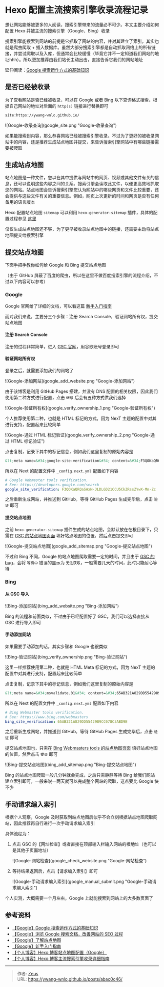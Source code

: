 # Hexo 配置主流搜索引擎收录流程记录


想让网站能够被更多的人阅读，搜索引擎带来的流量必不可少。本文主要介绍如何配置 Hexo 并被主流的搜索引擎（Google、Bing）收录

搜索引擎能搜索到网站的前提是它抓取了网站的内容，并对其建立了索引，其实也就是爬虫爬取 &#43; 插入数据库。虽然大部分搜索引擎都是自动抓取网络上的所有链接，并尝试爬取以及入库，但通常会比较缓慢（毕竟它并不一定知道我们网站的地址hhh）。所以更加推荐由我们站长主动出击，直接告诉它我们的网站地址

延伸阅读：[Google 搜索运作方式的基础知识](https://developers.google.com/search/docs/basics/how-search-works?hl=zh-CN)

## 是否已经被收录

为了查看网站是否已经被收录，可以在 Google 或者 Bing 以下查询格式搜索，根据自己网站的地址对后面的 `http(s)` 链接进行替换即可

```txt
site:https://ywang-wnlo.github.io/
```

![Google-收录查询](google_site.png &#34;Google-收录查询&#34;)

如果能搜索到内容，那么恭喜网站已经被搜索引擎收录。不过为了更好的被收录网站中的内容，还是推荐生成站点地图并提交，来告诉搜索引擎网站中有哪些链接需要被爬取

## 生成站点地图

站点地图是一种文件，您以在其中提供与网站中的网页、视频或其他文件有关的信息，还可以说明这些内容之间的关系。搜索引擎会读取此文件，以便更高效地抓取您的网站。站点地图会告诉搜索引擎您认为网站中的哪些网页和文件比较重要，还会提供与这些文件有关的重要信息。例如，网页上次更新的时间和网页是否有任何备用的语言版本

Hexo 配置站点地图 `sitemap` 可以利用 `hexo-generator-sitemap` 插件，具体的配置过程参见 [这里](/posts/4143201a/#hexo-generator-sitemap)

仅仅生成站点地图还不够，为了更早被收录站点地图中的链接，还需要主动将站点地图提交给搜索引擎

## 提交站点地图

下面手把手教你如何给 Google 和 Bing 提交站点地图

（由于 GitHub 屏蔽了百度的爬虫，所以在这里不做百度搜索引擎的流程介绍，不过以下内容可以参考）

### Google

Google 官网给了详细的文档，可以看这篇 [新手入门指南](https://developers.google.com/search/docs/beginner/get-started?hl=zh-CN)

而对我们来说，主要分三个步骤：注册 Search Console，验证网站所有权，提交站点地图

#### 注册 Search Console

注册的过程非常简单，进入 [GSC 官网](https://search.google.com/search-console)，用谷歌账号登录即可

#### 验证网站所有权

登录之后，就需要添加我们的网站了

![Google-添加网站](google_add_website.png &#34;Google-添加网站&#34;)

由于该博客是利用 GitHub Pages 搭建，并没有 DNS 配置的相关权限，因此我们使用第二种方式进行配置，点击 `继续` 后会有五种方式供我们选择

![Google-验证所有权](google_verify_ownership_1.png &#34;Google-验证所有权&#34;)

个人推荐使用第二种，也就是 HTML 标记的方式，因为 NexT 主题的配置中对其进行支持，配置起来比较简单

![Google-通过 HTML 标记验证](google_verify_ownership_2.png &#34;Google-通过 HTML 标记验证&#34;)

点击复制，记录下其中的标记信息，例如我们这里复制的原始内容是

```html
&lt;meta name=&#34;google-site-verification&#34; content=&#34;F3QOKaQRQaSAxN-JLDLGD21CCU5CkZRssZYwX-Mn-Zc&#34; /&gt;
```

所以在 Next 的配置文件中 `_config.next.yml` 配置如下内容

```yml
# Google Webmaster tools verification.
# See: https://developers.google.com/search
google_site_verification: F3QOKaQRQaSAxN-JLDLGD21CCU5CkZRssZYwX-Mn-Zc
```

之后重新生成网站，并推送到 GitHub，等待 GitHub Pages 生成完毕后，点击 `验证` 即可

#### 提交站点地图

之前 `hexo-generator-sitemap` 插件生成的站点地图，会默认放在在根目录下，只需在 [GSC 的站点地图页面](https://search.google.com/search-console/sitemaps) 填好站点地图的位置，然后点击提交即可

![Google-提交站点地图](google_add_sitemap.png &#34;Google-提交站点地图&#34;)

不过和 Bing 不同，Google 的站点地图爬取需要一定的时间，并且由于 [GSC 的 bug](https://support.google.com/webmasters/thread/3105916/sitemap-could-not-be-read-in-new-gsc)，会将 `等待中` 错误的显示为 `无法获取`，一般需要几天的时间，此时只能耐心等待

### Bing

#### 从 GSC 导入

![Bing-添加网站](bing_add_website.png &#34;Bing-添加网站&#34;)

Bing 的流程和前面类似，不过由于已经配置好了 GSC，我们可以选择直接从 GSC 进行导入即可

#### 手动添加网站

如果需要手动添加的话，其实步骤和 Google 也很类似

![Bing-验证网站](bing_verify_ownership.png &#34;Bing-验证网站&#34;)

这里一样推荐使用第二种，也就是 HTML Meta 标记的方式，因为 NexT 主题的配置中对其进行支持，配置起来比较简单

点击复制，记录下其中的标记信息，例如我们这里复制的原始内容是

```html
&lt;meta name=&#34;msvalidate.01&#34; content=&#34;65AB321A829DD5542989CC078C3ABD9E&#34; /&gt;
```

所以在 Next 的配置文件中 `_config.next.yml` 配置如下内容

```yml
# Bing Webmaster tools verification.
# See: https://www.bing.com/webmasters
bing_site_verification: 65AB321A829DD5542989CC078C3ABD9E
```

之后重新生成网站，并推送到 GitHub，等待 GitHub Pages 生成完毕后，点击 `验证` 即可

提交站点地图也，只需在 [Bing Webmasters tools 的站点地图页面](https://www.bing.com/webmasters/sitemaps) 填好站点地图的位置，然后点击 `提交` 即可

![Bing-提交站点地图](bing_add_sitemap.png &#34;Bing-提交站点地图&#34;)

Bing 的站点地图爬取一般几分钟就会完成，之后只需静静等待 Bing 给我们网站建立索引即可，一般来说一两天就可以完成整个网站的爬取，这点要比 Google 快不少

## 手动请求编入索引

根据个人观察，Google 及时获取到站点地图后似乎不会立刻根据站点地图爬取网站，因此推荐再自行进行一次手动请求编入索引

具体流程为：

1. 点击 GSC 的【网址检查】或者直接在顶部输入栏输入网站的根地址（也可以是其他子页面地址）

    ![Google-网站检查](google_check_website.png &#34;Google-网站检查&#34;)

2. 等待结果返回后，点击【请求编入索引】即可

    ![Google-手动请求编入索引](google_manual_submit.png &#34;Google-手动请求编入索引&#34;)

个人实测，大概需要一个月左右，Google 上就能搜索到网站上的大多数页面了

## 参考资料

- [【Google】Google 搜索运作方式的基础知识](https://developers.google.com/search/docs/basics/how-search-works?hl=zh-CN)
- [【Google】浏览 Google 搜索文档，改善网站的 SEO 过程](https://developers.google.com/search/docs?hl=zh-CN)
- [【Google】了解站点地图](https://developers.google.com/search/docs/advanced/sitemaps/overview?hl=zh-CN)
- [【Google】新手入门指南](https://developers.google.com/search/docs/beginner/get-started?hl=zh-CN)
- [【个人博客】Hexo 博客站点地图配置（Google）](https://mizeri.github.io/2021/04/18/hexo-sitemap-google/)
- [【个人博客】Hexo 博客主流搜索引擎收录详细指南](https://asurada.zone/post/Blog-Search-Engine-Index/)


---

> 作者: [Zeus](https://github.com/ywang-wnlo)  
> URL: https://ywang-wnlo.github.io/posts/abac0c46/  

